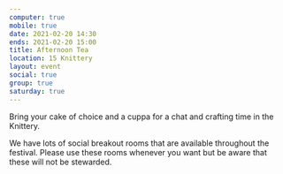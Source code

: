 ```yaml
---
computer: true
mobile: true
date: 2021-02-20 14:30
ends: 2021-02-20 15:00
title: Afternoon Tea
location: 15 Knittery
layout: event
social: true
group: true
saturday: true
---
```

Bring your cake of choice and a cuppa for a chat and crafting time in the Knittery.

We have lots of social breakout rooms that are available throughout the festival. Please use these rooms whenever you want but be aware that these will not be stewarded. 
